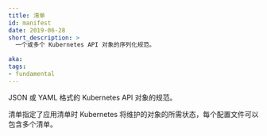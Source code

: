 ```yaml
---
title: 清单
id: manifest
date: 2019-06-28
short_description: >
  一个或多个 Kubernetes API 对象的序列化规范。

aka:
tags:
- fundamental
---
```

<!-- 
---
title: Manifest
id: manifest
date: 2019-06-28
short_description: >
  A serialized specification of one or more Kubernetes API objects.

aka:
tags:
- fundamental
---
-->
<!--
 Specification of a Kubernetes API object in JSON or YAML format.
-->
JSON 或 YAML 格式的 Kubernetes API 对象的规范。

<!--more-->
<!--
A manifest specifies the desired state of an object that Kubernetes will maintain when you apply the manifest. Each configuration file can contain multiple manifests.
-->
清单指定了应用清单时 Kubernetes 将维护的对象的所需状态，每个配置文件可以包含多个清单。
